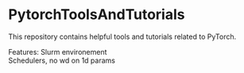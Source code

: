 # PytorchToolsAndTutorials

This repository contains helpful tools and tutorials related to PyTorch.

Features:
    Slurm environement  
    Schedulers, no wd on 1d params  
